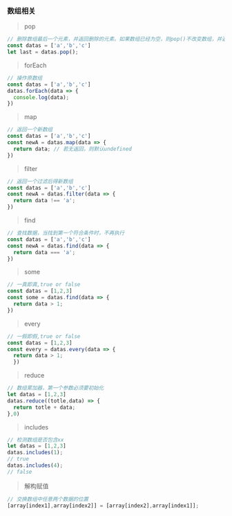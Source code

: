 ### 数组相关

>pop
``` js
// 删除数组最后一个元素，并返回删除的元素。如果数组已经为空，则pop()不改变数组，并返回undefined值。
const datas = ['a','b','c']
let last = datas.pop();
```

>forEach
``` js
// 操作原数组
const datas = ['a','b','c']
datas.forEach(data => {
  console.log(data);
})
```

>map
``` js
// 返回一个新数组
const datas = ['a','b','c']
const newA = datas.map(data => {
  return data; // 若无返回，则默认undefined
})
```

>filter
``` js
// 返回一个过滤后得新数组
const datas = ['a','b','c']
const newA = datas.filter(data => {
  return data !== 'a';
})
```

>find
``` js
// 查找数据，当找到第一个符合条件时，不再执行
const datas = ['a','b','c']
const newA = datas.find(data => {
  return data === 'a';
})
```

>some
``` js
// 一真即真,true or false
const datas = [1,2,3]
const some = datas.find(data => {
  return data > 1;
})
```

>every
``` js
// 一假即假,true or false
const datas = [1,2,3]
const every = datas.every(data => {
  return data > 1;
  })
```

>reduce
``` js
// 数组累加器，第一个参数必须要初始化
let datas = [1,2,3]
datas.reduce((totle,data) => {
  return totle + data;
},0)
```

>includes
``` js
// 检测数组是否包含xx
let datas = [1,2,3]
datas.includes(1); 
// true 
datas.includes(4); 
// false 
```

>解构赋值
``` js
// 交换数组中任意两个数据的位置
[array[index1],array[index2]] = [array[index2],array[index1]];
```